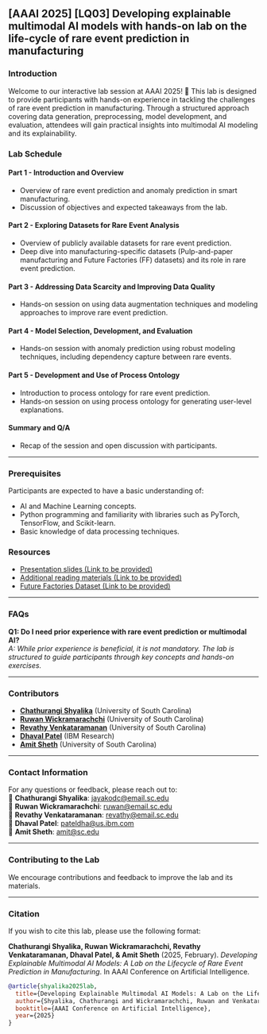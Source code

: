 ## [AAAI 2025] [LQ03] Developing explainable multimodal AI models with hands-on lab on the life-cycle of rare event prediction in manufacturing

### Introduction
Welcome to our interactive lab session at AAAI 2025! 🎉 This lab is designed to provide participants with hands-on experience in tackling the challenges of rare event prediction in manufacturing. Through a structured approach covering data generation, preprocessing, model development, and evaluation, attendees will gain practical insights into multimodal AI modeling and its explainability.

### Lab Schedule

#### **Part 1 - Introduction and Overview**
- Overview of rare event prediction and anomaly prediction in smart manufacturing.
- Discussion of objectives and expected takeaways from the lab.

#### **Part 2 - Exploring Datasets for Rare Event Analysis**
- Overview of publicly available datasets for rare event prediction.
- Deep dive into manufacturing-specific datasets (Pulp-and-paper manufacturing and Future Factories (FF) datasets) and its role in rare event prediction.

#### **Part 3 - Addressing Data Scarcity and Improving Data Quality**
- Hands-on session on using data augmentation techniques and modeling approaches to improve rare event prediction.

#### **Part 4 - Model Selection, Development, and Evaluation**
- Hands-on session with anomaly prediction using robust modeling techniques, including dependency capture between rare events.

#### **Part 5 - Development and Use of Process Ontology**
- Introduction to process ontology for rare event prediction.
- Hands-on session on using process ontology for generating user-level explanations.

#### **Summary and Q/A**
- Recap of the session and open discussion with participants.

---

### **Prerequisites**
Participants are expected to have a basic understanding of:
- AI and Machine Learning concepts.
- Python programming and familiarity with libraries such as PyTorch, TensorFlow, and Scikit-learn.
- Basic knowledge of data processing techniques.

### **Resources**
- [Presentation slides (Link to be provided)](#)
- [Additional reading materials (Link to be provided)](#)
- [Future Factories Dataset (Link to be provided)](#)

---

### **FAQs**
**Q1: Do I need prior experience with rare event prediction or multimodal AI?**  
*A: While prior experience is beneficial, it is not mandatory. The lab is structured to guide participants through key concepts and hands-on exercises.*

---

### **Contributors**
- **[Chathurangi Shyalika](https://www.linkedin.com/in/chathurangi-shyalika-1b89229b/)** (University of South Carolina)
- **[Ruwan Wickramarachchi](https://ruwantw.github.io/)** (University of South Carolina)
- **[Revathy Venkataramanan](https://www.linkedin.com/in/revathy-venkataramanan/)** (University of South Carolina)
- **[Dhaval Patel](https://www.linkedin.com/in/dhaval-patel-2b287033/)** (IBM Research)
- **[Amit Sheth](https://amit.aiisc.ai/)** (University of South Carolina)

---

### **Contact Information**
For any questions or feedback, please reach out to:  
📎 **Chathurangi Shyalika**: [jayakodc@email.sc.edu](mailto:jayakodc@email.sc.edu)  
📎 **Ruwan Wickramarachchi**: [ruwan@email.sc.edu](mailto:ruwan@email.sc.edu)  
📎 **Revathy Venkataramanan**: [revathy@email.sc.edu](mailto:revathy@email.sc.edu)  
📎 **Dhaval Patel**: [pateldha@us.ibm.com](mailto:pateldha@us.ibm.com)  
📎 **Amit Sheth**: [amit@sc.edu](mailto:amit@sc.edu)  

---

### **Contributing to the Lab**
We encourage contributions and feedback to improve the lab and its materials.

---

### **Citation**
If you wish to cite this lab, please use the following format:

**Chathurangi Shyalika, Ruwan Wickramarachchi, Revathy Venkataramanan, Dhaval Patel, & Amit Sheth** (2025, February). *Developing Explainable Multimodal AI Models: A Lab on the Lifecycle of Rare Event Prediction in Manufacturing*. In AAAI Conference on Artificial Intelligence.

```bibtex
@article{shyalika2025lab,
  title={Developing Explainable Multimodal AI Models: A Lab on the Lifecycle of Rare Event Prediction in Manufacturing},
  author={Shyalika, Chathurangi and Wickramarachchi, Ruwan and Venkataramanan, Revathy and Patel, Dhaval and Sheth, Amit},
  booktitle={AAAI Conference on Artificial Intelligence},
  year={2025}
}
